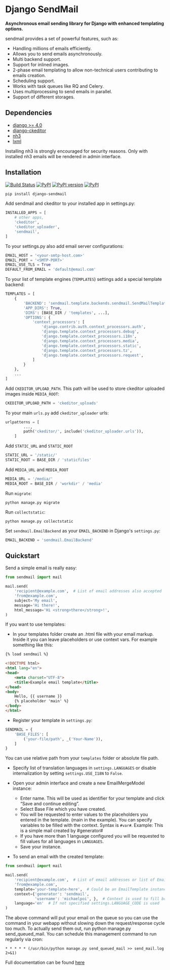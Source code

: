 # Django SendMail

**Asynchronous email sending library for Django with enhanced templating options.**

sendmail provides a set of powerful features, such as:

- Handling millions of emails efficiently. 
- Allows you to send emails asynchronously.
- Multi backend support. 
- Support for inlined images.
- 2-phase email templating to allow non-technical users contributing to emails creation.
- Scheduling support.
- Works with task queues like RQ and Celery.
- Uses multiprocessing to send emails in parallel.
- Support of different storages.

## Dependencies

- [django \>= 4.0](https://djangoproject.com/)
- [django-ckeditor](https://pypi.org/project/django-ckeditor/)
- [nh3](https://pypi.org/project/nh3/)
- [lxml](https://pypi.org/project/lxml/)

Installing nh3 is strongly encouraged for security reasons. Only with installed nh3 emails will be rendered in admin interface.

## Installation

[![Build Status](https://github.com/ui/django-post_office/actions/workflows/test.yml/badge.svg)](https://github.com/michaelpoi/django-post_office/actions)
[![PyPI](https://img.shields.io/pypi/pyversions/django-sendmail.svg)]()
[![PyPI version](https://img.shields.io/pypi/v/django-sendmail.svg)](https://pypi.org/project/django-sendmail/)
[![PyPI](https://img.shields.io/pypi/l/django-sendmail.svg)]()


```sh
pip install django-sendmail
```

Add sendmail and ckeditor to your installed app in settings.py:

```python
INSTALLED_APPS = [
    # other apps,
    'ckeditor',
    'ckeditor_uploader',
    'sendmail',
]
```

To your settings.py also add email server configurations:

```python
EMAIL_HOST = '<your-smtp-host.com>'
EMAIL_PORT = '<SMTP-PORT>'
EMAIL_USE_TLS = True
DEFAULT_FROM_EMAIL = 'default@email.com'
```

To your list of template engines (`TEMPLATES`) settings add a special template backend:

```python
TEMPLATES = [
    {
        'BACKEND': 'sendmail.template.backends.sendmail.SendMailTemplates',
        'APP_DIRS': True,
        'DIRS': [BASE_DIR / 'templates', ...],
        'OPTIONS': {
            'context_processors': [
                'django.contrib.auth.context_processors.auth',
                'django.template.context_processors.debug',
                'django.template.context_processors.i18n',
                'django.template.context_processors.media',
                'django.template.context_processors.static',
                'django.template.context_processors.tz',
                'django.template.context_processors.request',
            ]
        }
    },
    ...
]
```
Add `CKEDITOR_UPLOAD_PATH`. This path will be used to store ckeditor uploaded images inside `MEDIA_ROOT`:

```python
CKEDITOR_UPLOAD_PATH = 'ckeditor_uploads'
```

To your main `urls.py` add `ckeditor_uploader` urls:

```python
urlpatterns = [
        ...,
        path('ckeditor/', include('ckeditor_uploader.urls')),
    ]
```


Add `STATIC_URL` and `STATIC_ROOT`

```python
STATIC_URL = '/static/'
STATIC_ROOT = BASE_DIR / 'staticfiles'
```

Add `MEDIA_URL` and `MEDIA_ROOT`

```python
MEDIA_URL = '/media/'
MEDIA_ROOT = BASE_DIR / 'workdir' / 'media'
```

Run `migrate`:

```shell
python manage.py migrate
```

Run `collectstatic`:

```shell
python manage.py collectstatic
```

Set `sendmail.EmailBackend` as your `EMAIL_BACKEND` in Django's `settings.py`:

```python
EMAIL_BACKEND = 'sendmail.EmailBackend'
```

## Quickstart

Send a simple email is really easy:

```python
from sendmail import mail

mail.send(
    'recipient@example.com',  # List of email addresses also accepted
    'from@example.com',
    subject='My email',
    message='Hi there!',
    html_message='Hi <strong>there</strong>!',
)
```

If you want to use templates:

- In your templates folder create an .html file with your email markup. Inside it you can leave placeholders or use context vars. For example something like this:

```html
{% load sendmail %}

<!DOCTYPE html>
<html lang="en">
<head>
    <meta charset="UTF-8">
    <title>Example email template</title>
</head>
<body>
    Hello, {{ username }}
    {% placeholder 'main' %}
</body>
</html>
```

- Register your template in `settings.py`:

```python
SENDMAIL = {
    'BASE_FILES': [
        ('your-file/path', _('Your-Name')),
    ]
}
```

You can use relative path from your `templates` folder or absolute file path.

- Specify list of translation languages in `settings.LANGUAGES` or disable internalization by setting `settings.USE_I18N` to `False`.

- Open your admin interface and create a new EmailMergeModel instance:
    - Enter name. This will be used as identifier for your template and click “Save and continue editing”.
    - Select Base File which you have created.
    - You will be requested to enter values to the placeholders you entered in the template. (main in the example).
        You can specify variables to be filled with the context.
        Syntax is `#var#`.
        Example: This is a simple mail created by #generator#
    - If you have more than 1 language configured you will be requested to fill values for all languages in `LANGUAGES`.
    - Save your instance.
- To send an email with the created template:

```python
from sendmail import mail

mail.send(
    'recipient@example.com',  # List of email addresses or list of EmailAddress also accepted
    'from@example.com',
    template='your-template-here',  # Could be an EmailTemplate instance or name
    context={'generator': 'sendmail',
             'username': 'michaelpoi', },  # Context is used to fill both {{ var }} in html and #var# in ckeditor.
    language='en'  # If not specified settings.LANGUAGE_CODE is used
)
```

The above command will put your email on the queue so you can use the command in your webapp without slowing down the request/response cycle too much. 
To actually send them out, run python manage.py send_queued_mail. 
You can schedule this management command to run regularly via cron:

```shell
* * * * * (/usr/bin/python manage.py send_queued_mail >> send_mail.log 2>&1)
```

Full documentation can be found [here](https://michaelpoi.github.io/django-post_office/)
